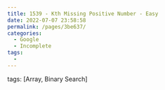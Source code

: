 ```yaml
---
title: 1539 - Kth Missing Positive Number - Easy
date: 2022-07-07 23:58:58
permalink: /pages/3be637/
categories:
  - Google
  - Incomplete
tags:
  - 
---
```

tags: [Array, Binary Search]